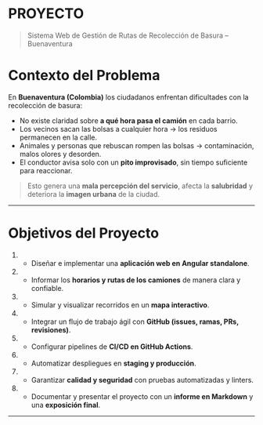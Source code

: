# PROYECTO
> Sistema Web de Gestión de Rutas de Recolección de Basura – Buenaventura  

# Contexto del Problema  
En **Buenaventura (Colombia)** los ciudadanos enfrentan dificultades con la recolección de basura:  
- No existe claridad sobre **a qué hora pasa el camión** en cada barrio.  
- Los vecinos sacan las bolsas a cualquier hora → los residuos permanecen en la calle.  
- Animales y personas que rebuscan rompen las bolsas → contaminación, malos olores y desorden.  
- El conductor avisa solo con un **pito improvisado**, sin tiempo suficiente para reaccionar.  

> Esto genera una **mala percepción del servicio**, afecta la **salubridad** y deteriora la **imagen urbana** de la ciudad.  

---
#  Objetivos del Proyecto  
1. - Diseñar e implementar una **aplicación web en Angular standalone**.  
2. - Informar los **horarios y rutas de los camiones** de manera clara y confiable.  
3. - Simular y visualizar recorridos en un **mapa interactivo**.  
4. - Integrar un flujo de trabajo ágil con **GitHub (issues, ramas, PRs, revisiones)**.  
5. - Configurar pipelines de **CI/CD en GitHub Actions**.  
6. - Automatizar despliegues en **staging y producción**.  
7. - Garantizar **calidad y seguridad** con pruebas automatizadas y linters.  
8. - Documentar y presentar el proyecto con un **informe en Markdown** y una **exposición final**.  
---

